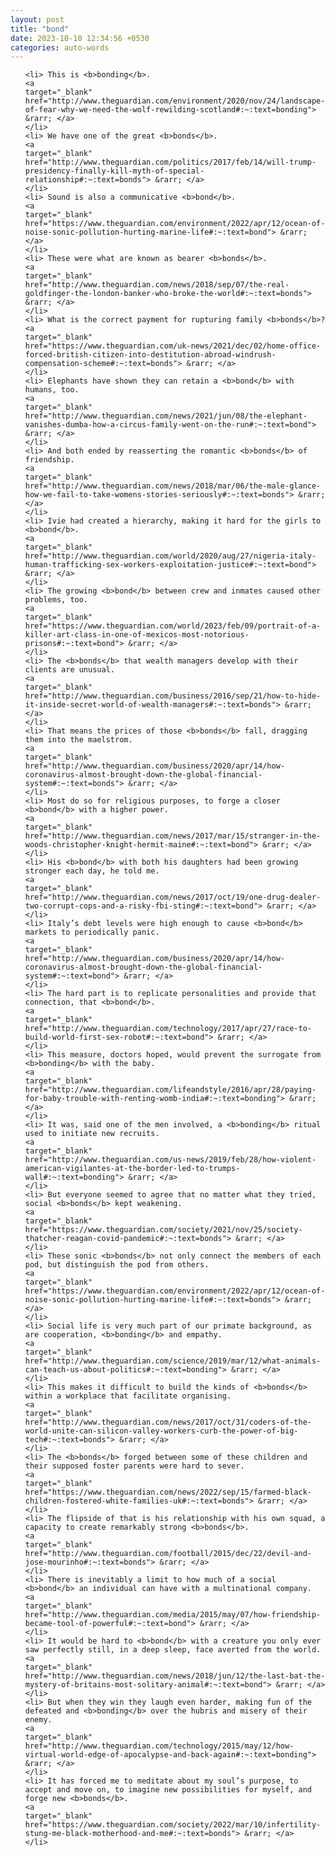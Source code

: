 ```yaml
---
layout: post
title: "bond"
date: 2023-10-10 12:34:56 +0530
categories: auto-words
---
```

<ol>

    <li> This is <b>bonding</b>.
    <a 
    target="_blank" 
    href="http://www.theguardian.com/environment/2020/nov/24/landscape-of-fear-why-we-need-the-wolf-rewilding-scotland#:~:text=bonding"> &rarr; </a>
    </li>
    <li> We have one of the great <b>bonds</b>.
    <a 
    target="_blank" 
    href="http://www.theguardian.com/politics/2017/feb/14/will-trump-presidency-finally-kill-myth-of-special-relationship#:~:text=bonds"> &rarr; </a>
    </li>
    <li> Sound is also a communicative <b>bond</b>.
    <a 
    target="_blank" 
    href="https://www.theguardian.com/environment/2022/apr/12/ocean-of-noise-sonic-pollution-hurting-marine-life#:~:text=bond"> &rarr; </a>
    </li>
    <li> These were what are known as bearer <b>bonds</b>.
    <a 
    target="_blank" 
    href="http://www.theguardian.com/news/2018/sep/07/the-real-goldfinger-the-london-banker-who-broke-the-world#:~:text=bonds"> &rarr; </a>
    </li>
    <li> What is the correct payment for rupturing family <b>bonds</b>?
    <a 
    target="_blank" 
    href="https://www.theguardian.com/uk-news/2021/dec/02/home-office-forced-british-citizen-into-destitution-abroad-windrush-compensation-scheme#:~:text=bonds"> &rarr; </a>
    </li>
    <li> Elephants have shown they can retain a <b>bond</b> with humans, too.
    <a 
    target="_blank" 
    href="http://www.theguardian.com/news/2021/jun/08/the-elephant-vanishes-dumba-how-a-circus-family-went-on-the-run#:~:text=bond"> &rarr; </a>
    </li>
    <li> And both ended by reasserting the romantic <b>bonds</b> of friendship.
    <a 
    target="_blank" 
    href="http://www.theguardian.com/news/2018/mar/06/the-male-glance-how-we-fail-to-take-womens-stories-seriously#:~:text=bonds"> &rarr; </a>
    </li>
    <li> Ivie had created a hierarchy, making it hard for the girls to <b>bond</b>.
    <a 
    target="_blank" 
    href="http://www.theguardian.com/world/2020/aug/27/nigeria-italy-human-trafficking-sex-workers-exploitation-justice#:~:text=bond"> &rarr; </a>
    </li>
    <li> The growing <b>bond</b> between crew and inmates caused other problems, too.
    <a 
    target="_blank" 
    href="https://www.theguardian.com/world/2023/feb/09/portrait-of-a-killer-art-class-in-one-of-mexicos-most-notorious-prisons#:~:text=bond"> &rarr; </a>
    </li>
    <li> The <b>bonds</b> that wealth managers develop with their clients are unusual.
    <a 
    target="_blank" 
    href="http://www.theguardian.com/business/2016/sep/21/how-to-hide-it-inside-secret-world-of-wealth-managers#:~:text=bonds"> &rarr; </a>
    </li>
    <li> That means the prices of those <b>bonds</b> fall, dragging them into the maelstrom.
    <a 
    target="_blank" 
    href="http://www.theguardian.com/business/2020/apr/14/how-coronavirus-almost-brought-down-the-global-financial-system#:~:text=bonds"> &rarr; </a>
    </li>
    <li> Most do so for religious purposes, to forge a closer <b>bond</b> with a higher power.
    <a 
    target="_blank" 
    href="http://www.theguardian.com/news/2017/mar/15/stranger-in-the-woods-christopher-knight-hermit-maine#:~:text=bond"> &rarr; </a>
    </li>
    <li> His <b>bond</b> with both his daughters had been growing stronger each day, he told me.
    <a 
    target="_blank" 
    href="http://www.theguardian.com/news/2017/oct/19/one-drug-dealer-two-corrupt-cops-and-a-risky-fbi-sting#:~:text=bond"> &rarr; </a>
    </li>
    <li> Italy’s debt levels were high enough to cause <b>bond</b> markets to periodically panic.
    <a 
    target="_blank" 
    href="http://www.theguardian.com/business/2020/apr/14/how-coronavirus-almost-brought-down-the-global-financial-system#:~:text=bond"> &rarr; </a>
    </li>
    <li> The hard part is to replicate personalities and provide that connection, that <b>bond</b>.
    <a 
    target="_blank" 
    href="http://www.theguardian.com/technology/2017/apr/27/race-to-build-world-first-sex-robot#:~:text=bond"> &rarr; </a>
    </li>
    <li> This measure, doctors hoped, would prevent the surrogate from <b>bonding</b> with the baby.
    <a 
    target="_blank" 
    href="http://www.theguardian.com/lifeandstyle/2016/apr/28/paying-for-baby-trouble-with-renting-womb-india#:~:text=bonding"> &rarr; </a>
    </li>
    <li> It was, said one of the men involved, a <b>bonding</b> ritual used to initiate new recruits.
    <a 
    target="_blank" 
    href="http://www.theguardian.com/us-news/2019/feb/28/how-violent-american-vigilantes-at-the-border-led-to-trumps-wall#:~:text=bonding"> &rarr; </a>
    </li>
    <li> But everyone seemed to agree that no matter what they tried, social <b>bonds</b> kept weakening.
    <a 
    target="_blank" 
    href="https://www.theguardian.com/society/2021/nov/25/society-thatcher-reagan-covid-pandemic#:~:text=bonds"> &rarr; </a>
    </li>
    <li> These sonic <b>bonds</b> not only connect the members of each pod, but distinguish the pod from others.
    <a 
    target="_blank" 
    href="https://www.theguardian.com/environment/2022/apr/12/ocean-of-noise-sonic-pollution-hurting-marine-life#:~:text=bonds"> &rarr; </a>
    </li>
    <li> Social life is very much part of our primate background, as are cooperation, <b>bonding</b> and empathy.
    <a 
    target="_blank" 
    href="http://www.theguardian.com/science/2019/mar/12/what-animals-can-teach-us-about-politics#:~:text=bonding"> &rarr; </a>
    </li>
    <li> This makes it difficult to build the kinds of <b>bonds</b> within a workplace that facilitate organising.
    <a 
    target="_blank" 
    href="http://www.theguardian.com/news/2017/oct/31/coders-of-the-world-unite-can-silicon-valley-workers-curb-the-power-of-big-tech#:~:text=bonds"> &rarr; </a>
    </li>
    <li> The <b>bonds</b> forged between some of these children and their supposed foster parents were hard to sever.
    <a 
    target="_blank" 
    href="https://www.theguardian.com/news/2022/sep/15/farmed-black-children-fostered-white-families-uk#:~:text=bonds"> &rarr; </a>
    </li>
    <li> The flipside of that is his relationship with his own squad, a capacity to create remarkably strong <b>bonds</b>.
    <a 
    target="_blank" 
    href="http://www.theguardian.com/football/2015/dec/22/devil-and-jose-mourinho#:~:text=bonds"> &rarr; </a>
    </li>
    <li> There is inevitably a limit to how much of a social <b>bond</b> an individual can have with a multinational company.
    <a 
    target="_blank" 
    href="http://www.theguardian.com/media/2015/may/07/how-friendship-became-tool-of-powerful#:~:text=bond"> &rarr; </a>
    </li>
    <li> It would be hard to <b>bond</b> with a creature you only ever saw perfectly still, in a deep sleep, face averted from the world.
    <a 
    target="_blank" 
    href="http://www.theguardian.com/news/2018/jun/12/the-last-bat-the-mystery-of-britains-most-solitary-animal#:~:text=bond"> &rarr; </a>
    </li>
    <li> But when they win they laugh even harder, making fun of the defeated and <b>bonding</b> over the hubris and misery of their enemy.
    <a 
    target="_blank" 
    href="http://www.theguardian.com/technology/2015/may/12/how-virtual-world-edge-of-apocalypse-and-back-again#:~:text=bonding"> &rarr; </a>
    </li>
    <li> It has forced me to meditate about my soul’s purpose, to accept and move on, to imagine new possibilities for myself, and forge new <b>bonds</b>.
    <a 
    target="_blank" 
    href="https://www.theguardian.com/society/2022/mar/10/infertility-stung-me-black-motherhood-and-me#:~:text=bonds"> &rarr; </a>
    </li>